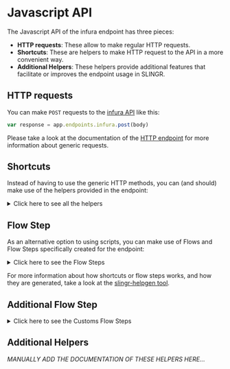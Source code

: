 # Javascript API

The Javascript API of the infura endpoint has three pieces:

- **HTTP requests**: These allow to make regular HTTP requests.
- **Shortcuts**: These are helpers to make HTTP request to the API in a more convenient way.
- **Additional Helpers**: These helpers provide additional features that facilitate or improves the endpoint usage in SLINGR.

## HTTP requests
You can make `POST` requests to the [infura API](API_URL_HERE) like this:
```javascript
var response = app.endpoints.infura.post(body)
```

Please take a look at the documentation of the [HTTP endpoint](https://github.com/slingr-stack/http-endpoint#javascript-api)
for more information about generic requests.

## Shortcuts

Instead of having to use the generic HTTP methods, you can (and should) make use of the helpers provided in the endpoint:
<details>
    <summary>Click here to see all the helpers</summary>

<br>

* API: 'eth_accounts'
* HTTP Method: 'POST'
```javascript
app.endpoints.infura.ethAccounts.post(id)
```
---
* API: 'eth_blockNumber'
* HTTP Method: 'POST'
```javascript
app.endpoints.infura.ethBlockNumber.post(id, params)
```
---
* API: 'eth_call'
* HTTP Method: 'POST'
```javascript
app.endpoints.infura.ethCall.post(id, params)
```
---
* API: 'eth_chainId'
* HTTP Method: 'POST'
```javascript
app.endpoints.infura.ethChainId.post(id, params)
```
---
* API: 'eth_createAccessList'
* HTTP Method: 'POST'
```javascript
app.endpoints.infura.ethCreateAccessList.post(id, params)
```
---
* API: 'eth_estimateGas'
* HTTP Method: 'POST'
```javascript
app.endpoints.infura.ethEstimateGas.post(id, params)
```
---
* API: 'eth_feeHistory'
* HTTP Method: 'POST'
```javascript
app.endpoints.infura.ethFeeHistory.post(id, params)
```
---
* API: 'eth_getBalance'
* HTTP Method: 'POST'
```javascript
app.endpoints.infura.ethGetBalance.post(id, params)
```
---
* API: 'eth_gasPrice'
* HTTP Method: 'POST'
```javascript
app.endpoints.infura.ethGasPrice.post(id, params)
```
---
* API: 'eth_getBlockByHash'
* HTTP Method: 'POST'
```javascript
app.endpoints.infura.ethGetBlockByHash.post(id, params)
```
---
* API: 'eth_getBlockByNumber'
* HTTP Method: 'POST'
```javascript
app.endpoints.infura.ethGetBlockByNumber.post(id, params)
```
---
* API: 'eth_getBlockTransactionCountByHash'
* HTTP Method: 'POST'
```javascript
app.endpoints.infura.ethGetBlockTransactionCountByHash.post(id, params)
```
---
* API: 'eth_getBlockTransactionCountByNumber'
* HTTP Method: 'POST'
```javascript
app.endpoints.infura.ethGetBlockTransactionCountByNumber.post(id, params)
```
---
* API: 'eth_getCode'
* HTTP Method: 'POST'
```javascript
app.endpoints.infura.ethGetCode.post(id, params)
```
---
* API: 'eth_getLogs'
* HTTP Method: 'POST'
```javascript
app.endpoints.infura.ethGetLogs.post(id, params)
```
---
* API: 'eth_getStorageAt'
* HTTP Method: 'POST'
```javascript
app.endpoints.infura.ethGetStorageAt.post(id, params)
```
---
* API: 'eth_getTransactionByBlockHashAndIndex'
* HTTP Method: 'POST'
```javascript
app.endpoints.infura.ethGetTransactionByBlockHashAndIndex.post(id, params)
```
---
* API: 'eth_getTransactionByBlockNumberAndIndex'
* HTTP Method: 'POST'
```javascript
app.endpoints.infura.ethGetTransactionByBlockNumberAndIndex.post(id, params)
```
---
* API: 'eth_getTransactionByHash'
* HTTP Method: 'POST'
```javascript
app.endpoints.infura.ethGetTransactionByHash.post(id, params)
```
---
* API: 'eth_getTransactionCount'
* HTTP Method: 'POST'
```javascript
app.endpoints.infura.ethGetTransactionCount.post(id, params)
```
---
* API: 'eth_getTransactionReceipt'
* HTTP Method: 'POST'
```javascript
app.endpoints.infura.ethGetTransactionReceipt.post(id, params)
```
---
* API: 'eth_getUncleByBlockHashAndIndex'
* HTTP Method: 'POST'
```javascript
app.endpoints.infura.ethGetUncleByBlockHashAndIndex.post(id, params)
```
---
* API: 'eth_getUncleByBlockNumberAndIndex'
* HTTP Method: 'POST'
```javascript
app.endpoints.infura.ethGetUncleByBlockNumberAndIndex.post(id, params)
```
---
* API: 'eth_getUncleCountByBlockHash'
* HTTP Method: 'POST'
```javascript
app.endpoints.infura.ethGetUncleCountByBlockHash.post(id, params)
```
---
* API: 'eth_getUncleCountByBlockNumber'
* HTTP Method: 'POST'
```javascript
app.endpoints.infura.ethGetUncleCountByBlockNumber.post(id, params)
```
---
* API: 'eth_getWork'
* HTTP Method: 'POST'
```javascript
app.endpoints.infura.ethGetWork.post(id, params)
```
---
* API: 'eth_mining'
* HTTP Method: 'POST'
```javascript
app.endpoints.infura.ethMining.post(id, params)
```
---
* API: 'eth_hashrate'
* HTTP Method: 'POST'
```javascript
app.endpoints.infura.ethHashrate.post(id, params)
```
---
* API: 'eth_protocolVersion'
* HTTP Method: 'POST'
```javascript
app.endpoints.infura.ethProtocolVersion.post(id, params)
```
---
* API: 'eth_sendRawTransaction/:project-id'
* HTTP Method: 'POST'
```javascript
app.endpoints.infura.ethSendRawTransaction.post(projectId, id, params)
```
---
* API: 'eth_submitWork/:project-id'
* HTTP Method: 'POST'
```javascript
app.endpoints.infura.ethSubmitWork.post(projectId, id, params)
```
---
* API: 'eth_syncing'
* HTTP Method: 'POST'
```javascript
app.endpoints.infura.ethSyncing.post(id, params)
```
---
* API: 'eth_getFilterChanges'
* HTTP Method: 'POST'
```javascript
app.endpoints.infura.ethGetFilterChanges.post(id, params)
```
---
* API: 'eth_getFilterLogs'
* HTTP Method: 'POST'
```javascript
app.endpoints.infura.ethGetFilterLogs.post(id, params)
```
---
* API: 'eth_newFilter'
* HTTP Method: 'POST'
```javascript
app.endpoints.infura.ethNewFilter.post(id, params)
```
---
* API: 'eth_newBlockFilter'
* HTTP Method: 'POST'
```javascript
app.endpoints.infura.ethNewBlockFilter.post(id, params)
```
---
* API: 'eth_uninstallFilter'
* HTTP Method: 'POST'
```javascript
app.endpoints.infura.ethUninstallFilter.post(id, params)
```
---
* API: 'net_listening'
* HTTP Method: 'POST'
```javascript
app.endpoints.infura.netListening.post(id, params)
```
---
* API: 'net_listening'
* HTTP Method: 'POST'
```javascript
app.endpoints.infura.netListening.post(id, params)
```
---
---
* API: 'net_peerCount'
* HTTP Method: 'POST'
```javascript
app.endpoints.infura.netPeerCount.post(id, params)
```
---
* API: 'net_version'
* HTTP Method: 'POST'
```javascript
app.endpoints.infura.netVersion.post(id, params)
```
---
* API: 'web3_clientVersion'
* HTTP Method: 'POST'
```javascript
app.endpoints.infura.web3ClientVersion.post(id, params)
```
---

</details>
    
## Flow Step

As an alternative option to using scripts, you can make use of Flows and Flow Steps specifically created for the endpoint: 
<details>
    <summary>Click here to see the Flow Steps</summary>

<br>



### Generic Flow Step

Generic flow step for full use of the entire endpoint and its services.

<h3>Inputs</h3>

<table>
    <thead>
    <tr>
        <th>Label</th>
        <th>Type</th>
        <th>Required</th>
        <th>Default</th>
        <th>Visibility</th>
        <th>Description</th>
    </tr>
    </thead>
    <tbody>
    <tr>
        <td>URL (Method)</td>
        <td>choice</td>
        <td>yes</td>
        <td> - </td>
        <td>Always</td>
        <td>
            This is the http method to be used against the endpoint. <br>
            Possible values are: <br>
            <i><strong>POST</strong></i>
        </td>
    </tr>
    <tr>
        <td>URL (Path)</td>
        <td>choice</td>
        <td>yes</td>
        <td> - </td>
        <td>Always</td>
        <td>
            The url to which this endpoint will send the request. This is the exact service to which the http request will be made. <br>
            Possible values are: <br>
            <i><strong>/eth_accounts/{id}<br>/eth_blockNumber/{id}/{params}<br>/eth_call/{id}/{params}<br>/eth_chainId/{id}/{params}<br>/eth_createAccessList/{id}/{params}<br>/eth_estimateGas/{id}/{params}<br>/eth_feeHistory/{id}/{params}<br>/eth_getBalance/{id}/{params}<br>/eth_gasPrice/{id}/{params}<br>/eth_getBlockByHash/{id}/{params}<br>/eth_getBlockByNumber/{id}/{params}<br>/eth_getBlockTransactionCountByHash/{id}/{params}<br>/eth_getBlockTransactionCountByNumber/{id}/{params}<br>/eth_getCode/{id}/{params}<br>/eth_getLogs/{id}/{params}<br>/eth_getStorageAt/{id}/{params}<br>/eth_getTransactionByBlockHashAndIndex/{id}/{params}<br>/eth_getTransactionByBlockNumberAndIndex/{id}/{params}<br>/eth_getTransactionByHash/{id}/{params}<br>/eth_getTransactionCount/{id}/{params}<br>/eth_getTransactionReceipt/{id}/{params}<br>/eth_getUncleByBlockHashAndIndex/{id}/{params}<br>/eth_getUncleByBlockNumberAndIndex/{id}/{params}<br>/eth_getUncleCountByBlockHash/{id}/{params}<br>/eth_getUncleCountByBlockNumber/{id}/{params}<br>/eth_getWork/{id}/{params}<br>/eth_mining/{id}/{params}<br>/eth_hashrate/{id}/{params}<br>/eth_protocolVersion/{id}/{params}<br>/eth_sendRawTransaction/{project-id}/{id}/{params}<br>/eth_submitWork/{project-id}/{id}/{params}<br>/eth_syncing/{id}/{params}<br>/eth_getFilterChanges/{id}/{params}<br>/eth_getFilterLogs/{id}/{params}<br>/eth_newFilter/{id}/{params}<br>/eth_newBlockFilter/{id}/{params}<br>/eth_uninstallFilter/{id}/{params}<br>/net_listening/{id}/{params}<br>/net_listening/net_peerCount/{id}/{params}<br>/net_version/{id}/{params}<br>/web3_clientVersion/{id}/{params}<br></strong></i>
        </td>
    </tr>
    <tr>
        <td>Headers</td>
        <td>keyValue</td>
        <td>no</td>
        <td> - </td>
        <td>Always</td>
        <td>
            Used when you want to have a custom http header for the request.
        </td>
    </tr>
    <tr>
        <td>Query Params</td>
        <td>keyValue</td>
        <td>no</td>
        <td> - </td>
        <td>Always</td>
        <td>
            Used when you want to have a custom query params for the http call.
        </td>
    </tr>
    <tr>
        <td>Body</td>
        <td>json</td>
        <td>no</td>
        <td> - </td>
        <td>Always</td>
        <td>
            A payload of data can be sent to the server in the body of the request.
        </td>
    </tr>
    <tr>
        <td>Override Settings</td>
        <td>boolean</td>
        <td>no</td>
        <td> false </td>
        <td>Always</td>
        <td></td>
    </tr>
    <tr>
        <td>Follow Redirect</td>
        <td>boolean</td>
        <td>no</td>
        <td> false </td>
        <td> overrideSettings </td>
        <td>Indicates that the resource has to be downloaded into a file instead of returning it in the response.</td>
    </tr>
    <tr>
        <td>Download</td>
        <td>boolean</td>
        <td>no</td>
        <td> false </td>
        <td> overrideSettings </td>
        <td>If true the method won't return until the file has been downloaded, and it will return all the information of the file.</td>
    </tr>
    <tr>
        <td>File name</td>
        <td>text</td>
        <td>no</td>
        <td></td>
        <td> overrideSettings </td>
        <td>If provided, the file will be stored with this name. If empty the file name will be calculated from the URL.</td>
    </tr>
    <tr>
        <td>Full response</td>
        <td> boolean </td>
        <td>no</td>
        <td> false </td>
        <td> overrideSettings </td>
        <td>Include extended information about response</td>
    </tr>
    <tr>
        <td>Connection Timeout</td>
        <td> number </td>
        <td>no</td>
        <td> 5000 </td>
        <td> overrideSettings </td>
        <td>Connect timeout interval, in milliseconds (0 = infinity).</td>
    </tr>
    <tr>
        <td>Read Timeout</td>
        <td> number </td>
        <td>no</td>
        <td> 60000 </td>
        <td> overrideSettings </td>
        <td>Read timeout interval, in milliseconds (0 = infinity).</td>
    </tr>
    </tbody>
</table>

<h3>Outputs</h3>

<table>
    <thead>
    <tr>
        <th>Name</th>
        <th>Type</th>
        <th>Description</th>
    </tr>
    </thead>
    <tbody>
    <tr>
        <td>response</td>
        <td>object</td>
        <td>
            Object resulting from the response to the endpoint call.
        </td>
    </tr>
    </tbody>
</table>


</details>

For more information about how shortcuts or flow steps works, and how they are generated, take a look at the [slingr-helpgen tool](https://github.com/slingr-stack/slingr-helpgen).

## Additional Flow Step


<details>
    <summary>Click here to see the Customs Flow Steps</summary>

<br>



### Custom Flow Steps Name

Description of Custom Flow Steps

*MANUALLY ADD THE DOCUMENTATION OF THESE FLOW STEPS HERE...*


</details>

## Additional Helpers
*MANUALLY ADD THE DOCUMENTATION OF THESE HELPERS HERE...*
